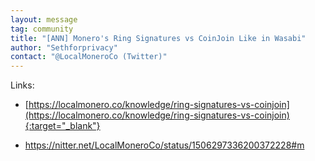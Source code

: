 ```yaml
---
layout: message
tag: community
title: "[ANN] Monero's Ring Signatures vs CoinJoin Like in Wasabi"
author: "Sethforprivacy"	
contact: "@LocalMoneroCo (Twitter)"
---
```


Links: 

- [https://localmonero.co/knowledge/ring-signatures-vs-coinjoin](https://localmonero.co/knowledge/ring-signatures-vs-coinjoin){:target="_blank"}

- https://nitter.net/LocalMoneroCo/status/1506297336200372228#m
